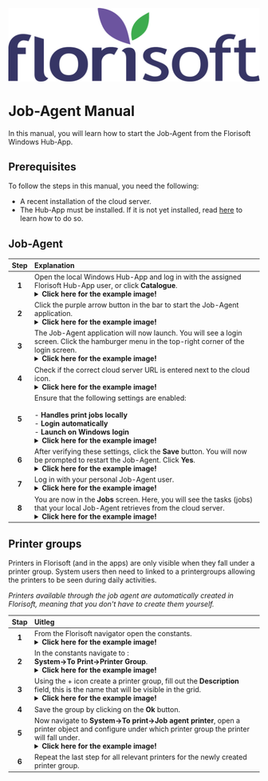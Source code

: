 ![Florisoft logo](https://raw.githubusercontent.com/florisoft/User.Manuals/main/fslogo.png)

# Job-Agent Manual

In this manual, you will learn how to start the Job-Agent from the Florisoft Windows Hub-App.

## Prerequisites

To follow the steps in this manual, you need the following:

- A recent installation of the cloud server.
- The Hub-App must be installed. If it is not yet installed, read [here](https://github.com/florisoft/User.Manuals/blob/main/CLOUD%20APPLICATIONS/Hub%20App/Hub-App%20Installation%20EN.md#installing-the-windows-application) to learn how to do so.

## Job-Agent

| Step | Explanation |
|:-:|:--|
| **1** | Open the local Windows Hub-App and log in with the assigned Florisoft Hub-App user, or click **Catalogue**.<details><summary><b>Click here for the example image!</b></summary><img src="Media/1.png"></details> |
| **2** | Click the purple arrow button in the bar to start the Job-Agent application. <details><summary><b>Click here for the example image!</b></summary><img src="Media/2.png"></details>|
| **3** | The Job-Agent application will now launch. You will see a login screen. Click the hamburger menu in the top-right corner of the login screen.<details><summary><b>Click here for the example image!</b></summary><img src="Media/3.png"></details>|
| **4** | Check if the correct cloud server URL is entered next to the cloud icon. <details><summary><b>Click here for the example image!</b></summary><img src="Media/4.png"></details>|
| **5** | Ensure that the following settings are enabled:<br><br>- **Handles print jobs locally**<br>- **Login automatically**<br>- **Launch on Windows login** <details><summary><b>Click here for the example image!</b></summary><img src="Media/4.png"></details>|
| **6** | After verifying these settings, click the **Save** button. You will now be prompted to restart the Job-Agent. Click **Yes**.<details><summary><b>Click here for the example image!</b></summary><img src="Media/5.png"></details> |
| **7** | Log in with your personal Job-Agent user. <details><summary><b>Click here for the example image!</b></summary><img src="Media/6.png"></details>|
| **8** | You are now in the **Jobs** screen. Here, you will see the tasks (jobs) that your local Job-Agent retrieves from the cloud server.<details><summary><b>Click here for the example image!</b></summary><img src="Media/7.png"></details>

## Printer groups

Printers in Florisoft (and in the apps) are only visible when they fall under a printer group.
System users then need to linked to a printergroups allowing the printers to be seen during daily activities.

*Printers available through the job agent are automatically created in Florisoft, meaning that you don't have to create them yourself.*

|Stap|Uitleg|
|:-:|:--|
|**1**|From the Florisoft navigator open the constants.<details><summary><b>Click here for the example image!</b></summary><img src="Media/PrinterGroup/1.png"></details>|
|**2**|In the constants navigate to :<br>**System→To Print→Printer Group**.<details><summary><b>Click here for the example image!</b></summary><img src="Media/PrinterGroup/EN/2.png"></details>|
|**3**|Using the + icon create a printer group, fill out the **Description** field, this is the name that will be visible in the grid.<details><summary><b>Click here for the example image!</b></summary><img src="Media/PrinterGroup/EN/2.png"></details>|
|**4**|Save the group by clicking on the **Ok** button.|
|**5**|Now navigate to **System→To print→Job agent printer**, open a printer object and configure under which printer group the printer will fall under.<details><summary><b>Click here for the example image!</b></summary><img src="Media/PrinterGroup/EN/2.png"></details>|
|**6**|Repeat the last step for all relevant printers for the newly created printer group.|
